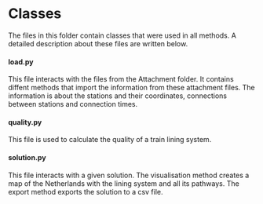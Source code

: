 # Classes
The files in this folder contain classes that were used in all methods. A detailed description about these files are written below.

#### load.py
This file interacts with the files from the Attachment folder. It contains diffent methods that import the information from these attachment files. The information is about the stations and their coordinates, connections between stations and connection times.

#### quality.py
This file is used to calculate the quality of a train lining system.

#### solution.py
This file interacts with a given solution. The visualisation method creates a map of the Netherlands with the lining system and all its pathways. The export method exports the solution to a csv file.